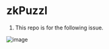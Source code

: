 # zkPuzzl

1. This repo is for the following issue.

![image](https://github.com/readygo67/zkPuzzle/assets/78890754/e507956f-a192-478b-a925-c9a257c23892)



